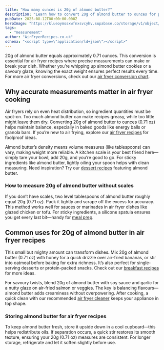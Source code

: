 ```yaml
---
title: "How many ounces is 20g of almond butter?"
description: "Learn how to convert 20g of almond butter to ounces for precise air fryer recipes. Get accurate measurements in seconds!"
pubDate: 2025-08-12T00:00:00.000Z
heroImage: "https://klueoymssxwfnxsvcyhv.supabase.co/storage/v1/object/public/md/20g-almond-butter-to-ounces-cd3531d6.webp"
tags:
  - "measurement"
author: "AirFryerRecipes.co.uk"
schema: "<script type=\"application/ld+json\"></script>"
---
```


<p>20g of almond butter equals approximately 0.71 ounces. This conversion is essential for air fryer recipes where precise measurements can make or break your dish. Whether you’re whipping up almond butter cookies or a savoury glaze, knowing the exact weight ensures perfect results every time. For more air fryer conversions, check out our <a href=https://www.airfryerrecipe.co.uk/air-fryer-conversion-chart>air fryer conversion chart</a>.</p>  

<h2>Why accurate measurements matter in air fryer cooking</h2>  
<p>Air fryers rely on even heat distribution, so ingredient quantities must be spot-on. Too much almond butter can make recipes greasy, while too little might leave them dry. Converting 20g of almond butter to ounces (0.71 oz) helps maintain balance, especially in baked goods like energy balls or granola bars. If you’re new to air frying, explore our <a href=https://www.airfryerrecipe.co.uk/recipes>air fryer recipes</a> for foolproof ideas.</p>  

<p>Almond butter’s density means volume measures (like tablespoons) can vary, making weight more reliable. A kitchen scale is your best friend here—simply tare your bowl, add 20g, and you’re good to go. For sticky ingredients like almond butter, lightly oiling your spoon helps with clean measuring. Need inspiration? Try our <a href=https://www.airfryerrecipe.co.uk/recipe-category/dessert>dessert recipes</a> featuring almond butter.</p>  

<h3>How to measure 20g of almond butter without scales</h3>  
<p>If you don’t have scales, two level tablespoons of almond butter roughly equal 20g (0.71 oz). Pack it tightly and scrape off the excess for accuracy. This method works well for sauces or marinades in air fryer dishes like glazed chicken or tofu. For sticky ingredients, a silicone spatula ensures you get every last bit—handy for <a href=https://www.airfryerrecipe.co.uk/recipe-category/meal-prep>meal prep</a>.</p>  

<h2>Common uses for 20g of almond butter in air fryer recipes</h2>  
<p>This small but mighty amount can transform dishes. Mix 20g of almond butter (0.71 oz) with honey for a quick drizzle over air-fried bananas, or stir into oatmeal before baking for extra richness. It’s also perfect for single-serving desserts or protein-packed snacks. Check out our <a href=https://www.airfryerrecipe.co.uk/recipe-category/breakfast>breakfast recipes</a> for more ideas.</p>  

<p>For savoury twists, blend 20g of almond butter with soy sauce and garlic for a nutty glaze on air-fried salmon or veggies. The key is balancing flavours—almond butter adds creaminess without overpowering. After cooking, a quick clean with our recommended <a href=https://www.airfryerrecipe.co.uk/air-fryer-cleaner>air fryer cleaner</a> keeps your appliance in top shape.</p>  

<h3>Storing almond butter for air fryer recipes</h3>  
<p>To keep almond butter fresh, store it upside down in a cool cupboard—this helps redistribute oils. If separation occurs, a quick stir restores its smooth texture, ensuring your 20g (0.71 oz) measures are consistent. For longer storage, refrigerate and let it soften slightly before use.</p>